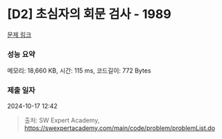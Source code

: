 # [D2] 초심자의 회문 검사 - 1989 

[문제 링크](https://swexpertacademy.com/main/code/problem/problemDetail.do?contestProbId=AV5PyTLqAf4DFAUq) 

### 성능 요약

메모리: 18,660 KB, 시간: 115 ms, 코드길이: 772 Bytes

### 제출 일자

2024-10-17 12:42



> 출처: SW Expert Academy, https://swexpertacademy.com/main/code/problem/problemList.do